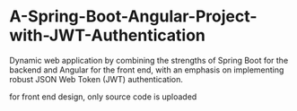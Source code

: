 # A-Spring-Boot-Angular-Project-with-JWT-Authentication
Dynamic web application by combining the strengths of Spring Boot for the backend and Angular for the front end, with an emphasis on implementing robust JSON Web Token (JWT) authentication.


for front end design, only source code is uploaded
